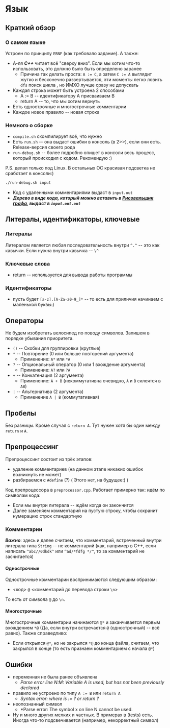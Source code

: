 # Язык
## Краткий обзор
### О самом языке
Устроен по принципу `EBNF` (как требовало задание). А также:
+ А-ля ***C++*** читает всё "сверху вниз". Если мы хотим что-то использовать, это должно было быть определено заранее
  + Причина так делать проста: `A := C`, а затем `C := A` выглядит жутко и бесконечно развертывается, эти моменты легко ловить `dfs` поиск цикла , но ИМХО лучше сразу не допускать
+ Каждая строка может быть устроена 2 способами
  + A := B -- идентификатору A присваиваем B
  + return A -- то, что мы хотим вернуть
+ Есть однострочные и многострочные комментарии
+ Каждое новое правило -- новая строка
### Немного о сборке
+ `compile.sh` скомпилирует всё, что нужно
+ Есть `run.sh` -- она выдаст ошибки в консоль (в 2>>), если они есть. Release-версия своего рода
+ `run-debug.sh` -- более подробно опишет в консоли весь процесс, который происходил с кодом. Рекомендую :)

P.S. делал только под Linux. В остальных ОС красивая подсветка не сработает в консоли:) 
```bash
./run-debug.sh input
```
+ Код с удаленными комментариями выдаст в `input.out`
+ ***Дерево в виде кода, который можно вставить в [Рисовальщик графа](https://edotor.net/), выдаст в `input.out.out`***
## Литералы, идентификаторы, ключевые
### Литералы
Литералом является любая последовательность внутри `^.^` -- это как кавычки. Если нужна внутри кавычка -- `\^`

### Ключевые слова
+ return -- используется для вывода работы программы
### Идентификаторы
+ пусть будет `[a-z].[A-Za-z0-9_]*` -- то есть для приличия начинаем с маленькой буквы:)
## Операторы
Не будем изобретать велосипед по поводу символов. Запишем в порядке убывания приоритета.
+ `()` -- Скобки для группировки (круглые)
+ `*` -- Повторение (0 или больше повторений аргумента)
  + Применение: `A*` или `*A`
+ `?` -- Опциональный оператор (0 или 1 вхождение аргумента)
  + Применение: `A?` или `?A`
+ `+` -- Конкатенация (2 аргумента)
  + Применение: `A + B` (некоммутативна очевидно, `A` и `B` склеятся в `AB`)
+ `|` -- Альтернатива (2 аргумента)
  + Применение `A | B` (коммутативная)
## Пробелы
Без разницы. Кроме случая с `return A`. Тут нужен хотя бы один между `return` и `A`. 
## Препроцессинг
Препроцессинг состоит из трёх этапов: 
+ удаление комментариев (на данном этапе никаких ошибок возникнуть не может)
+ разбираемся с ```#define```  (?) ( Этого нет, на будущее:) )

Код препроцессора в `preprocessor.cpp`. Работает примерно так: идём по символам кода:
+ Если мы внутри литерала -- ждём когда он закончится
+ Далее заменяем комментарий на пустую строку, чтобы сохранит нумерацию строк стандартную
### Комментарии
***Важно***: здесь и далее считаем, что комментарий, встреченный внутри литерала типа `String` -- не комментарий (как, например в 
C++, если написать `^abc//0dkdk^` или `^ad/*fdfg */^`, то за комментарий не засчитается)
#### Однострочные
Однострочные комментарии воспринимаются следующим образом:
+ <код> `@` <комментарий до перевода строки `\n`>

То есть от символа `@` до `\n`.
#### Многострочные
Многострочные комментарии начинаются `@*` и заканчивается первым вхождением `*@`
(Да, если внутри встречается `@` (однострочный) -- всё равно). Также справедливо:
+ Если открылся `@*`, но не закрылся `*@` до конца файла, считаем, что закрылся в конце (то есть признаем комментарием с начала `@*`)
## Ошибки
+ переменная не была ранее объявлена
  + *Parse error line N:M: Variable A is used, but has not been previously declared*
+ правило не устроено по типу `A := B` или `return A`
  + *Syntax error: where is := ? or return ?*
+ неопознанный символ
  + *Parse error: The symbol x on line N сannot be used.
+ Ну и много других мелких и частных. В примерах в (tests) есть. Иногда что-то подсвечивается (например, некорректный символ)